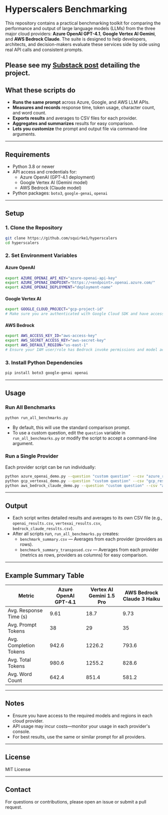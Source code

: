# Hyperscalers Benchmarking

This repository contains a practical benchmarking toolkit for comparing the performance and output of large language models (LLMs) from the three major cloud providers: **Azure OpenAI GPT-4.1**, **Google Vertex AI Gemini**, and **AWS Bedrock Claude**. The suite is designed to help developers, architects, and decision-makers evaluate these services side by side using real API calls and consistent prompts.

Please see my [Substack post](https://stephenquirke.substack.com/) detailing the project.
---

## What these scripts do

- **Runs the same prompt** across Azure, Google, and AWS LLM APIs.
- **Measures and records** response time, token usage, character count, and word count.
- **Exports results** and averages to CSV files for each provider.
- **Aggregates and summarizes** results for easy comparison.
- **Lets you customize** the prompt and output file via command-line arguments.

---

## Requirements

- Python 3.8 or newer
- API access and credentials for:
    - Azure OpenAI (GPT-4.1 deployment)
    - Google Vertex AI (Gemini model)
    - AWS Bedrock (Claude model)
- Python packages: `boto3`, `google-genai`, `openai`

---

## Setup

### 1. Clone the Repository

```sh
git clone https://github.com/squirke1/hyperscalers
cd hyperscalers
```

### 2. Set Environment Variables

#### Azure OpenAI
```sh
export AZURE_OPENAI_API_KEY="azure-openai-api-key"
export AZURE_OPENAI_ENDPOINT="https://<endpoint>.openai.azure.com/"
export AZURE_OPENAI_DEPLOYMENT="deployment-name"
```

#### **Google Vertex AI**
```sh
export GOOGLE_CLOUD_PROJECT="gcp-project-id"
# Make sure you are authenticated with Google Cloud SDK and have access to Vertex AI
```

#### **AWS Bedrock**
```sh
export AWS_ACCESS_KEY_ID="aws-access-key"
export AWS_SECRET_ACCESS_KEY="aws-secret-key"
export AWS_DEFAULT_REGION="us-east-1"
# Ensure your IAM user/role has Bedrock invoke permissions and model access
```

### 3. Install Python Dependencies

```sh
pip install boto3 google-genai openai
```

---

## Usage

### Run All Benchmarks

```sh
python run_all_benchmarks.py
```

- By default, this will use the standard comparison prompt.
- To use a custom question, edit the `question` variable in `run_all_benchmarks.py` or modify the script to accept a command-line argument.

### Run a Single Provider

Each provider script can be run individually:

```sh
python azure_openai_demo.py --question "custom question" --csv "azure_results.csv"
python gcp_vertexai_demo.py --question "custom question" --csv "gcp_results.csv"
python aws_bedrock_claude_demo.py --question "custom question" --csv "aws_results.csv"
```

---

## Output

- Each script writes detailed results and averages to its own CSV file (e.g., `openai_results.csv`, `vertexai_results.csv`, `bedrock_claude_results.csv`).
- After all scripts run, `run_all_benchmarks.py` creates:
  - `benchmark_summary.csv` — Averages from each provider (providers as rows).
  - `benchmark_summary_transposed.csv` — Averages from each provider (metrics as rows, providers as columns) for easy comparison.

---

## Example Summary Table

| Metric                   | Azure OpenAI GPT-4.1 | Vertex AI Gemini 1.5 Pro | AWS Bedrock Claude 3 Haiku |
|--------------------------|----------------------|--------------------------|----------------------------|
| Avg. Response Time (s)   | 9.61                 | 18.7                     | 9.73                       |
| Avg. Prompt Tokens       | 38                   | 29                       | 35                         |
| Avg. Completion Tokens   | 942.6                | 1226.2                   | 793.6                      |
| Avg. Total Tokens        | 980.6                | 1255.2                   | 828.6                      |
| Avg. Word Count          | 642.4                | 851.4                    | 581.2                      |

---

## Notes

- Ensure you have access to the required models and regions in each cloud provider.
- API usage may incur costs—monitor your usage in each provider's console.
- For best results, use the same or similar prompt for all providers.

---

## License

MIT License

---

## Contact

For questions or contributions, please open an issue or submit a pull request.
